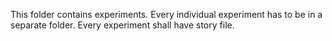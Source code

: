 This folder contains experiments.
Every individual experiment has to be in a separate folder.
Every experiment shall have story file.